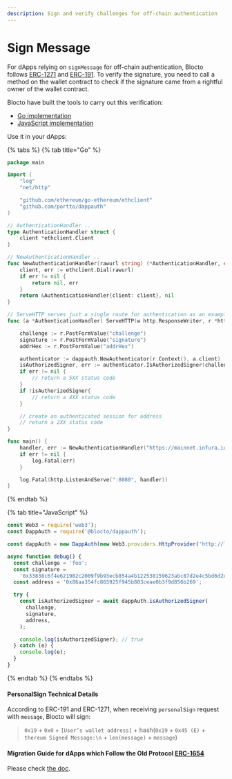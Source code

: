 ```yaml
---
description: Sign and verify challenges for off-chain authentication
---
```


# Sign Message

For dApps relying on `signMessage` for off-chain authentication, Blocto follows [ERC-1271](https://eips.ethereum.org/EIPS/eip-1271) and [ERC-191](https://eips.ethereum.org/EIPS/eip-191). To verify the signature, you need to call a method on the wallet contract to check if the signature came from a rightful owner of the wallet contract.

Blocto have built the tools to carry out this verification:

* [Go implementation](https://github.com/portto/dappauth)
* [JavaScript implementation](https://github.com/portto/dappauth.js)

Use it in your dApps:

{% tabs %}
{% tab title="Go" %}
```go
package main

import (
	"log"
	"net/http"

	"github.com/ethereum/go-ethereum/ethclient"
	"github.com/portto/dappauth"
)

// AuthenticationHandler ..
type AuthenticationHandler struct {
	client *ethclient.Client
}

// NewAuthenticationHandler ..
func NewAuthenticationHandler(rawurl string) (*AuthenticationHandler, error) {
	client, err := ethclient.Dial(rawurl)
	if err != nil {
		return nil, err
	}
	return &AuthenticationHandler{client: client}, nil
}

// ServeHTTP serves just a single route for authentication as an example
func (a *AuthenticationHandler) ServeHTTP(w http.ResponseWriter, r *http.Request) {

	challenge := r.PostFormValue("challenge")
	signature := r.PostFormValue("signature")
	addrHex := r.PostFormValue("addrHex")

	authenticator := dappauth.NewAuthenticator(r.Context(), a.client)
	isAuthorizedSigner, err := authenticator.IsAuthorizedSigner(challenge, signature, addrHex)
	if err != nil {
		// return a 5XX status code
	}
	if !isAuthorizedSigner{
		// return a 4XX status code
	}

	// create an authenticated session for address
	// return a 2XX status code
}

func main() {
	handler, err := NewAuthenticationHandler("https://mainnet.infura.io")
	if err != nil {
		log.Fatal(err)
	}

	log.Fatal(http.ListenAndServe(":8080", handler))
}
```
{% endtab %}

{% tab title="JavaScript" %}
```javascript
const Web3 = require('web3');
const DappAuth = require('@blocto/dappauth');

const dappAuth = new DappAuth(new Web3.providers.HttpProvider('http://localhost:8545'));

async function debug() {
  const challenge = 'foo';
  const signature =
    '0x33838c6f4e621982c2009f9b93ecb854a4b122538159623abc87d2e4c5bd6d2e33591f443b419b3bd2790e455ba6d625f2ca14b822c5cef824ef7e9021443bed1c';
  const address = '0x86aa354fc865925f945b803ceae0b3f9d856b269';

  try {
    const isAuthorizedSigner = await dappAuth.isAuthorizedSigner(
      challenge,
      signature,
      address,
    );

    console.log(isAuthorizedSigner); // true
  } catch (e) {
    console.log(e);
  }
}
```
{% endtab %}
{% endtabs %}



#### PersonalSign Technical Details

According to ERC-191 and ERC-1271, when receiving `personalSign` request with `message`, Blocto will sign:

> `0x19` + `0x0` + `[User’s wallet address]` + hash(`0x19` + `0x45 (E)` + `thereum Signed Message:\n` + `len(message)` + `message`)

#### Migration Guide for dApps which Follow the Old Protocol [ERC-1654](https://github.com/ethereum/EIPs/issues/1654)

Please check [the doc](https://portto.notion.site/Off-Chain-Signature-Verification-personalSign-Migration-Guide-509bbea098084542902554c65c6133d8).
